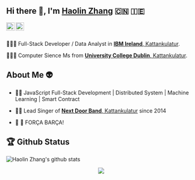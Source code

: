 ## Hi there 👋, I'm [Haolin Zhang](rexxer.cn/about/) 🇨🇳 🇮🇪

<a href="https://www.ibm.com/ie-en">
  <img align="left" alt="Mehdi's LinkdeIn" width="22px" src="https://cdn.jsdelivr.net/npm/simple-icons@v3/icons/linkedin.svg" />
</a>
<a href="https://www.instagram.com/rexerrrrrr">
  <img align="left" alt="Mehdi's Instagram" width="22px" src="https://cdn.jsdelivr.net/npm/simple-icons@v3/icons/instagram.svg" />
</a>

<br />
<br />

🧑🏻‍💻 Full-Stack Developer / Data Analyst in <a href="www.ibm.com/ie-en"> <b>IBM Ireland</b>, Kattankulatur</a>. <br>

👨🏻‍🎓 Computer Sience Ms from <a href="www.ucd.ie"> <b>University College Dublin</b>, Kattankulatur</a>. <br>

## About Me 👽

- 🏋🏻  JavaScript Full-Stack Development | Distributed System | Machine Learning | Smart Contract

- 🕺🏻  Lead Singer of <a href="www.youtube.com/channel/UCFRNyVuOUZa7pYdfAlOTwNQ"> <b>Next Door Band</b>, Kattankulatur</a> since 2014

- 🔴 🔵  FORÇA BARÇA!

## 🏆 Github Status
![Haolin Zhang's github stats](https://github-readme-stats.vercel.app/api?username=Frexiona&show_icons=true&hide_border=true)


<p align="center"><img src="https://i.giphy.com/RThN0hOS2GO4M.gif" /></p>


<!--
**Frexiona/Frexiona** is a ✨ _special_ ✨ repository because its `README.md` (this file) appears on your GitHub profile.

Here are some ideas to get you started:

- 🔭 I’m currently working on ...
- 🌱 I’m currently learning ...
- 👯 I’m looking to collaborate on ...
- 🤔 I’m looking for help with ...
- 💬 Ask me about ...
- 📫 How to reach me: ...
- 😄 Pronouns: ...
- ⚡ Fun fact: ...
-->
